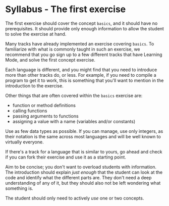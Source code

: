 # Syllabus - The first exercise

The first exercise should cover the concept `basics`, and it should have no prerequisites.
It should provide only enough information to allow the student to solve the exercise at hand.

Many tracks have already implemented an exercise covering `basics`.
To familiarize with what is commonly taught in such an exercise, we recommend that you go sign up to a few different tracks that have Learning Mode, and solve the first concept exercise.

Each language is different, and you might find that you need to introduce more than other tracks do, or less.
For example, if you need to compile a program to get it to work, this is something that you'll want to mention in the introduction to the exercise.

Other things that are often covered within the `basics` exercise are:

- function or method definitions
- calling functions
- passing arguments to functions
- assigning a value with a name (variables and/or constants)

Use as few data types as possible.
If you can manage, use only integers, as their notation is the same across most languages and will be well known to virtually everyone.

If there's a track for a language that is similar to yours, go ahead and check if you can fork their exercise and use it as a starting point.

Aim to be concise; you don't want to overload students with information.
The introduction should explain _just enough_ that the student can look at the code and identify what the different parts are.
They don't need a deep understanding of any of it, but they should also not be left wondering what something is.

The student should only need to actively _use_ one or two concepts.
